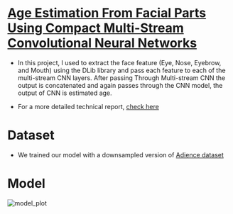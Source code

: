 # [Age Estimation From Facial Parts Using Compact Multi-Stream Convolutional Neural Networks](https://ieeexplore.ieee.org/document/9022126) 
 * In this project, I used to extract the face feature (Eye, Nose, Eyebrow, and Mouth) using the DLib library and pass each feature to each of the multi-stream CNN layers. After passing Through Multi-stream CNN the output is concatenated and again passes through the CNN model, the output of CNN is estimated age. 






* For a more detailed technical report, [check here](https://github.com/Vaibhav-Rathod/Age-estimation-by-MultiStream-CNN/blob/main/Age%20Estimation%20From%20Facial%20Parts%20Using%20Compact%20Multi-Stream%20CNN.pdf)

# Dataset
* We trained our model with a downsampled version of [Adience dataset](https://www.kaggle.com/ttungl/adience-benchmark-gender-and-age-classification)

# Model
![model_plot](https://user-images.githubusercontent.com/63467016/119136527-6722f080-ba5d-11eb-981e-f95cee4b677a.png)
